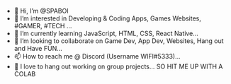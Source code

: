 - 👋 Hi, I’m @SPABOI
- 👀 I’m interested in Developing & Coding Apps, Games Websites, #GAMER, #TECH ...
- 🌱 I’m currently learning JavaScript, HTML, CSS, React Native...
- 💞️ I’m looking to collaborate on Game Dev, App Dev, Websites, Hang out and Have FUN...
- 📫 How to reach me @ Discord (Username WIFI#5333)...
- 🤗 I love to hang out working on group projects... SO HIT ME UP WITH A COLAB

<!---
SPABOI/SPABOI is a ✨ special ✨ repository because its `README.md` (this file) appears on your GitHub profile.
You can click the Preview link to take a look at your changes.
--->
